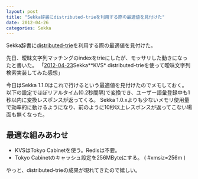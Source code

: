 ```yaml
---
layout: post
title: "Sekka辞書にdistributed-trieを利用する際の最適値を見付けた"
date: 2012-04-26
categories: Sekka
---
```

Sekka辞書に[distributed-trie](http://github.com/kiyoka/distributed-trie)を利用する際の最適値を見付けた。

先日、曖昧文字列マッチングのindexをtrieにしたが、モッサリした動きになったと書いた。
 「[2012-04-23](/blog-archive/2012/04/23/post/)Sekka**KVS* distributed-trieを使って曖昧文字列検索実装してみた感想」

今日はSekka 1.1.0はこれで行けるという最適値を見付けたのでメモしておく。
以下の設定でほぼリアルタイム(0.2秒間隔)で変換でき、ユーザー語彙登録中も1秒以内に変換レスポンスが返ってくる。
Sekka 1.0.xよりも少ないメモリ使用量で効率的に動けるようになり、前のように10秒以上レスポンスが返ってこない場面も無くなった。

## 最適な組みあわせ
- KVSはTokyo Cabinetを使う。Redisは不要。
- Tokyo Cabinetのキャッシュ設定を256MByteにする。 ( #xmsiz=256m )

やっと、distributed-trieの成果が現れてきたので嬉しい。
